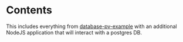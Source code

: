# Contents

This includes everything from [database-pv-example](../database-pv-example/) with an additional NodeJS application that will interact with a postgres DB.
